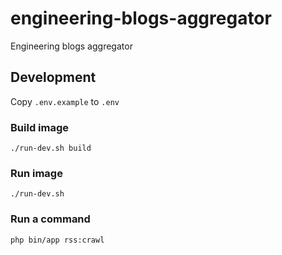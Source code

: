 # engineering-blogs-aggregator
Engineering blogs aggregator

## Development

Copy `.env.example` to `.env`

### Build image
`./run-dev.sh build`

### Run image
`./run-dev.sh`

### Run a command
`php bin/app rss:crawl`
